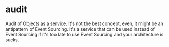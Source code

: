 # audit
Audit of Objects as a service. It's not the best concept, even, it might be an antipattern of Event Sourcing. It's a service that can be used instead of Event Sourcing if it's too late to use Event Sourcing and your architecture is sucks.
